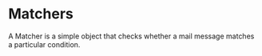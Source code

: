 # Matchers

A Matcher is a simple object that checks whether a mail message matches a particular condition. 
